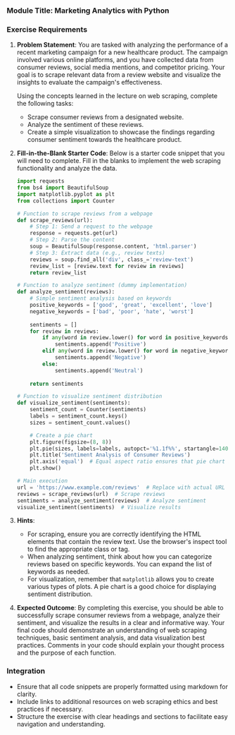 ### Module Title: Marketing Analytics with Python

### Exercise Requirements

1. **Problem Statement**:
   You are tasked with analyzing the performance of a recent marketing campaign for a new healthcare product. The campaign involved various online platforms, and you have collected data from consumer reviews, social media mentions, and competitor pricing. Your goal is to scrape relevant data from a review website and visualize the insights to evaluate the campaign's effectiveness.

   Using the concepts learned in the lecture on web scraping, complete the following tasks:
   - Scrape consumer reviews from a designated website.
   - Analyze the sentiment of these reviews.
   - Create a simple visualization to showcase the findings regarding consumer sentiment towards the healthcare product.

2. **Fill-in-the-Blank Starter Code**:
   Below is a starter code snippet that you will need to complete. Fill in the blanks to implement the web scraping functionality and analyze the data.

   ```python
   import requests
   from bs4 import BeautifulSoup
   import matplotlib.pyplot as plt
   from collections import Counter

   # Function to scrape reviews from a webpage
   def scrape_reviews(url):
       # Step 1: Send a request to the webpage
       response = requests.get(url)
       # Step 2: Parse the content
       soup = BeautifulSoup(response.content, 'html.parser')
       # Step 3: Extract data (e.g., review texts)
       reviews = soup.find_all('div', class_='review-text')
       review_list = [review.text for review in reviews]
       return review_list

   # Function to analyze sentiment (dummy implementation)
   def analyze_sentiment(reviews):
       # Simple sentiment analysis based on keywords
       positive_keywords = ['good', 'great', 'excellent', 'love']
       negative_keywords = ['bad', 'poor', 'hate', 'worst']
       
       sentiments = []
       for review in reviews:
           if any(word in review.lower() for word in positive_keywords):
               sentiments.append('Positive')
           elif any(word in review.lower() for word in negative_keywords):
               sentiments.append('Negative')
           else:
               sentiments.append('Neutral')
       
       return sentiments

   # Function to visualize sentiment distribution
   def visualize_sentiment(sentiments):
       sentiment_count = Counter(sentiments)
       labels = sentiment_count.keys()
       sizes = sentiment_count.values()

       # Create a pie chart
       plt.figure(figsize=(8, 8))
       plt.pie(sizes, labels=labels, autopct='%1.1f%%', startangle=140)
       plt.title('Sentiment Analysis of Consumer Reviews')
       plt.axis('equal')  # Equal aspect ratio ensures that pie chart is circular.
       plt.show()

   # Main execution
   url = 'https://www.example.com/reviews'  # Replace with actual URL
   reviews = scrape_reviews(url)  # Scrape reviews
   sentiments = analyze_sentiment(reviews)  # Analyze sentiment
   visualize_sentiment(sentiments)  # Visualize results
   ```

3. **Hints**:
   - For scraping, ensure you are correctly identifying the HTML elements that contain the review text. Use the browser's inspect tool to find the appropriate class or tag.
   - When analyzing sentiment, think about how you can categorize reviews based on specific keywords. You can expand the list of keywords as needed.
   - For visualization, remember that `matplotlib` allows you to create various types of plots. A pie chart is a good choice for displaying sentiment distribution.

4. **Expected Outcome**:
   By completing this exercise, you should be able to successfully scrape consumer reviews from a webpage, analyze their sentiment, and visualize the results in a clear and informative way. Your final code should demonstrate an understanding of web scraping techniques, basic sentiment analysis, and data visualization best practices. Comments in your code should explain your thought process and the purpose of each function.

### Integration
- Ensure that all code snippets are properly formatted using markdown for clarity.
- Include links to additional resources on web scraping ethics and best practices if necessary.
- Structure the exercise with clear headings and sections to facilitate easy navigation and understanding.